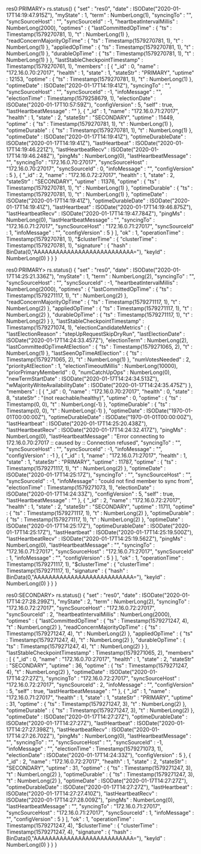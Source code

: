 res0:PRIMARY> rs.status()
{
	"set" : "res0",
	"date" : ISODate("2020-01-17T14:19:47.915Z"),
	"myState" : 1,
	"term" : NumberLong(1),
	"syncingTo" : "",
	"syncSourceHost" : "",
	"syncSourceId" : -1,
	"heartbeatIntervalMillis" : NumberLong(2000),
	"optimes" : {
		"lastCommittedOpTime" : {
			"ts" : Timestamp(1579270781, 1),
			"t" : NumberLong(1)
		},
		"readConcernMajorityOpTime" : {
			"ts" : Timestamp(1579270781, 1),
			"t" : NumberLong(1)
		},
		"appliedOpTime" : {
			"ts" : Timestamp(1579270781, 1),
			"t" : NumberLong(1)
		},
		"durableOpTime" : {
			"ts" : Timestamp(1579270781, 1),
			"t" : NumberLong(1)
		}
	},
	"lastStableCheckpointTimestamp" : Timestamp(1579270761, 1),
	"members" : [
		{
			"_id" : 0,
			"name" : "172.16.0.70:27017",
			"health" : 1,
			"state" : 1,
			"stateStr" : "PRIMARY",
			"uptime" : 12153,
			"optime" : {
				"ts" : Timestamp(1579270781, 1),
				"t" : NumberLong(1)
			},
			"optimeDate" : ISODate("2020-01-17T14:19:41Z"),
			"syncingTo" : "",
			"syncSourceHost" : "",
			"syncSourceId" : -1,
			"infoMessage" : "",
			"electionTime" : Timestamp(1579258679, 1),
			"electionDate" : ISODate("2020-01-17T10:57:59Z"),
			"configVersion" : 5,
			"self" : true,
			"lastHeartbeatMessage" : ""
		},
		{
			"_id" : 1,
			"name" : "172.16.0.71:27017",
			"health" : 1,
			"state" : 2,
			"stateStr" : "SECONDARY",
			"uptime" : 11449,
			"optime" : {
				"ts" : Timestamp(1579270781, 1),
				"t" : NumberLong(1)
			},
			"optimeDurable" : {
				"ts" : Timestamp(1579270781, 1),
				"t" : NumberLong(1)
			},
			"optimeDate" : ISODate("2020-01-17T14:19:41Z"),
			"optimeDurableDate" : ISODate("2020-01-17T14:19:41Z"),
			"lastHeartbeat" : ISODate("2020-01-17T14:19:46.221Z"),
			"lastHeartbeatRecv" : ISODate("2020-01-17T14:19:46.248Z"),
			"pingMs" : NumberLong(0),
			"lastHeartbeatMessage" : "",
			"syncingTo" : "172.16.0.70:27017",
			"syncSourceHost" : "172.16.0.70:27017",
			"syncSourceId" : 0,
			"infoMessage" : "",
			"configVersion" : 5
		},
		{
			"_id" : 2,
			"name" : "172.16.0.72:27017",
			"health" : 1,
			"state" : 2,
			"stateStr" : "SECONDARY",
			"uptime" : 11376,
			"optime" : {
				"ts" : Timestamp(1579270781, 1),
				"t" : NumberLong(1)
			},
			"optimeDurable" : {
				"ts" : Timestamp(1579270781, 1),
				"t" : NumberLong(1)
			},
			"optimeDate" : ISODate("2020-01-17T14:19:41Z"),
			"optimeDurableDate" : ISODate("2020-01-17T14:19:41Z"),
			"lastHeartbeat" : ISODate("2020-01-17T14:19:46.875Z"),
			"lastHeartbeatRecv" : ISODate("2020-01-17T14:19:47.784Z"),
			"pingMs" : NumberLong(0),
			"lastHeartbeatMessage" : "",
			"syncingTo" : "172.16.0.71:27017",
			"syncSourceHost" : "172.16.0.71:27017",
			"syncSourceId" : 1,
			"infoMessage" : "",
			"configVersion" : 5
		}
	],
	"ok" : 1,
	"operationTime" : Timestamp(1579270781, 1),
	"$clusterTime" : {
		"clusterTime" : Timestamp(1579270781, 1),
		"signature" : {
			"hash" : BinData(0,"AAAAAAAAAAAAAAAAAAAAAAAAAAA="),
			"keyId" : NumberLong(0)
		}
	}
}



res0:PRIMARY> rs.status()
{
	"set" : "res0",
	"date" : ISODate("2020-01-17T14:25:21.336Z"),
	"myState" : 1,
	"term" : NumberLong(2),
	"syncingTo" : "",
	"syncSourceHost" : "",
	"syncSourceId" : -1,
	"heartbeatIntervalMillis" : NumberLong(2000),
	"optimes" : {
		"lastCommittedOpTime" : {
			"ts" : Timestamp(1579271117, 1),
			"t" : NumberLong(2)
		},
		"readConcernMajorityOpTime" : {
			"ts" : Timestamp(1579271117, 1),
			"t" : NumberLong(2)
		},
		"appliedOpTime" : {
			"ts" : Timestamp(1579271117, 1),
			"t" : NumberLong(2)
		},
		"durableOpTime" : {
			"ts" : Timestamp(1579271117, 1),
			"t" : NumberLong(2)
		}
	},
	"lastStableCheckpointTimestamp" : Timestamp(1579271074, 1),
	"electionCandidateMetrics" : {
		"lastElectionReason" : "stepUpRequestSkipDryRun",
		"lastElectionDate" : ISODate("2020-01-17T14:24:33.457Z"),
		"electionTerm" : NumberLong(2),
		"lastCommittedOpTimeAtElection" : {
			"ts" : Timestamp(1579271065, 2),
			"t" : NumberLong(1)
		},
		"lastSeenOpTimeAtElection" : {
			"ts" : Timestamp(1579271065, 2),
			"t" : NumberLong(1)
		},
		"numVotesNeeded" : 2,
		"priorityAtElection" : 1,
		"electionTimeoutMillis" : NumberLong(10000),
		"priorPrimaryMemberId" : 0,
		"numCatchUpOps" : NumberLong(0),
		"newTermStartDate" : ISODate("2020-01-17T14:24:34.513Z"),
		"wMajorityWriteAvailabilityDate" : ISODate("2020-01-17T14:24:35.475Z")
	},
	"members" : [
		{
			"_id" : 0,
			"name" : "172.16.0.70:27017",
			"health" : 0,
			"state" : 8,
			"stateStr" : "(not reachable/healthy)",
			"uptime" : 0,
			"optime" : {
				"ts" : Timestamp(0, 0),
				"t" : NumberLong(-1)
			},
			"optimeDurable" : {
				"ts" : Timestamp(0, 0),
				"t" : NumberLong(-1)
			},
			"optimeDate" : ISODate("1970-01-01T00:00:00Z"),
			"optimeDurableDate" : ISODate("1970-01-01T00:00:00Z"),
			"lastHeartbeat" : ISODate("2020-01-17T14:25:20.438Z"),
			"lastHeartbeatRecv" : ISODate("2020-01-17T14:24:32.417Z"),
			"pingMs" : NumberLong(0),
			"lastHeartbeatMessage" : "Error connecting to 172.16.0.70:27017 :: caused by :: Connection refused",
			"syncingTo" : "",
			"syncSourceHost" : "",
			"syncSourceId" : -1,
			"infoMessage" : "",
			"configVersion" : -1
		},
		{
			"_id" : 1,
			"name" : "172.16.0.71:27017",
			"health" : 1,
			"state" : 1,
			"stateStr" : "PRIMARY",
			"uptime" : 11787,
			"optime" : {
				"ts" : Timestamp(1579271117, 1),
				"t" : NumberLong(2)
			},
			"optimeDate" : ISODate("2020-01-17T14:25:17Z"),
			"syncingTo" : "",
			"syncSourceHost" : "",
			"syncSourceId" : -1,
			"infoMessage" : "could not find member to sync from",
			"electionTime" : Timestamp(1579271073, 1),
			"electionDate" : ISODate("2020-01-17T14:24:33Z"),
			"configVersion" : 5,
			"self" : true,
			"lastHeartbeatMessage" : ""
		},
		{
			"_id" : 2,
			"name" : "172.16.0.72:27017",
			"health" : 1,
			"state" : 2,
			"stateStr" : "SECONDARY",
			"uptime" : 11711,
			"optime" : {
				"ts" : Timestamp(1579271117, 1),
				"t" : NumberLong(2)
			},
			"optimeDurable" : {
				"ts" : Timestamp(1579271117, 1),
				"t" : NumberLong(2)
			},
			"optimeDate" : ISODate("2020-01-17T14:25:17Z"),
			"optimeDurableDate" : ISODate("2020-01-17T14:25:17Z"),
			"lastHeartbeat" : ISODate("2020-01-17T14:25:19.500Z"),
			"lastHeartbeatRecv" : ISODate("2020-01-17T14:25:19.562Z"),
			"pingMs" : NumberLong(0),
			"lastHeartbeatMessage" : "",
			"syncingTo" : "172.16.0.71:27017",
			"syncSourceHost" : "172.16.0.71:27017",
			"syncSourceId" : 1,
			"infoMessage" : "",
			"configVersion" : 5
		}
	],
	"ok" : 1,
	"operationTime" : Timestamp(1579271117, 1),
	"$clusterTime" : {
		"clusterTime" : Timestamp(1579271117, 1),
		"signature" : {
			"hash" : BinData(0,"AAAAAAAAAAAAAAAAAAAAAAAAAAA="),
			"keyId" : NumberLong(0)
		}
	}
}


res0:SECONDARY> rs.status()
{
	"set" : "res0",
	"date" : ISODate("2020-01-17T14:27:28.299Z"),
	"myState" : 2,
	"term" : NumberLong(2),
	"syncingTo" : "172.16.0.72:27017",
	"syncSourceHost" : "172.16.0.72:27017",
	"syncSourceId" : 2,
	"heartbeatIntervalMillis" : NumberLong(2000),
	"optimes" : {
		"lastCommittedOpTime" : {
			"ts" : Timestamp(1579271247, 4),
			"t" : NumberLong(2)
		},
		"readConcernMajorityOpTime" : {
			"ts" : Timestamp(1579271247, 4),
			"t" : NumberLong(2)
		},
		"appliedOpTime" : {
			"ts" : Timestamp(1579271247, 4),
			"t" : NumberLong(2)
		},
		"durableOpTime" : {
			"ts" : Timestamp(1579271247, 4),
			"t" : NumberLong(2)
		}
	},
	"lastStableCheckpointTimestamp" : Timestamp(1579271065, 2),
	"members" : [
		{
			"_id" : 0,
			"name" : "172.16.0.70:27017",
			"health" : 1,
			"state" : 2,
			"stateStr" : "SECONDARY",
			"uptime" : 36,
			"optime" : {
				"ts" : Timestamp(1579271247, 4),
				"t" : NumberLong(2)
			},
			"optimeDate" : ISODate("2020-01-17T14:27:27Z"),
			"syncingTo" : "172.16.0.72:27017",
			"syncSourceHost" : "172.16.0.72:27017",
			"syncSourceId" : 2,
			"infoMessage" : "",
			"configVersion" : 5,
			"self" : true,
			"lastHeartbeatMessage" : ""
		},
		{
			"_id" : 1,
			"name" : "172.16.0.71:27017",
			"health" : 1,
			"state" : 1,
			"stateStr" : "PRIMARY",
			"uptime" : 31,
			"optime" : {
				"ts" : Timestamp(1579271247, 3),
				"t" : NumberLong(2)
			},
			"optimeDurable" : {
				"ts" : Timestamp(1579271247, 3),
				"t" : NumberLong(2)
			},
			"optimeDate" : ISODate("2020-01-17T14:27:27Z"),
			"optimeDurableDate" : ISODate("2020-01-17T14:27:27Z"),
			"lastHeartbeat" : ISODate("2020-01-17T14:27:27.398Z"),
			"lastHeartbeatRecv" : ISODate("2020-01-17T14:27:26.702Z"),
			"pingMs" : NumberLong(0),
			"lastHeartbeatMessage" : "",
			"syncingTo" : "",
			"syncSourceHost" : "",
			"syncSourceId" : -1,
			"infoMessage" : "",
			"electionTime" : Timestamp(1579271073, 1),
			"electionDate" : ISODate("2020-01-17T14:24:33Z"),
			"configVersion" : 5
		},
		{
			"_id" : 2,
			"name" : "172.16.0.72:27017",
			"health" : 1,
			"state" : 2,
			"stateStr" : "SECONDARY",
			"uptime" : 31,
			"optime" : {
				"ts" : Timestamp(1579271247, 3),
				"t" : NumberLong(2)
			},
			"optimeDurable" : {
				"ts" : Timestamp(1579271247, 3),
				"t" : NumberLong(2)
			},
			"optimeDate" : ISODate("2020-01-17T14:27:27Z"),
			"optimeDurableDate" : ISODate("2020-01-17T14:27:27Z"),
			"lastHeartbeat" : ISODate("2020-01-17T14:27:27.410Z"),
			"lastHeartbeatRecv" : ISODate("2020-01-17T14:27:28.009Z"),
			"pingMs" : NumberLong(0),
			"lastHeartbeatMessage" : "",
			"syncingTo" : "172.16.0.71:27017",
			"syncSourceHost" : "172.16.0.71:27017",
			"syncSourceId" : 1,
			"infoMessage" : "",
			"configVersion" : 5
		}
	],
	"ok" : 1,
	"operationTime" : Timestamp(1579271247, 4),
	"$clusterTime" : {
		"clusterTime" : Timestamp(1579271247, 4),
		"signature" : {
			"hash" : BinData(0,"AAAAAAAAAAAAAAAAAAAAAAAAAAA="),
			"keyId" : NumberLong(0)
		}
	}
}
